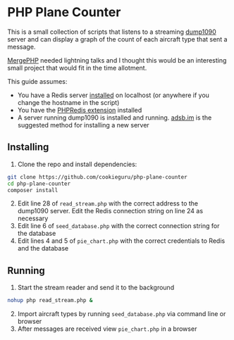 # PHP Plane Counter

This is a small collection of scripts that listens to a streaming 
[dump1090](https://github.com/MalcolmRobb/dump1090) server and can display a
graph of the count of each aircraft type that sent a message.

[MergePHP](https://www.mergephp.com/) needed lightning talks and I thought this
would be an interesting small project that would fit in the time allotment.

This guide assumes:
* You have a Redis server [installed](https://redis.io/docs/latest/operate/oss_and_stack/install/archive/install-redis/)
  on localhost (or anywhere if you change the hostname in the script)
* You have the [PHPRedis extension](https://github.com/phpredis/phpredis)
  installed
* A server running dump1090 is installed and running.
  [adsb.im](https://adsb.im/) is the suggested method for installing a new
  server

## Installing

1. Clone the repo and install dependencies:
```bash
git clone https://github.com/cookieguru/php-plane-counter
cd php-plane-counter
composer install
```
2. Edit line 28 of `read_stream.php` with the correct address to the dump1090
   server.  Edit the Redis connection string on line 24 as necessary
3. Edit line 6 of `seed_database.php` with the correct connection string for the
   database
4. Edit lines 4 and 5 of `pie_chart.php` with the correct credentials to Redis
   and the database

## Running

1. Start the stream reader and send it to the background
```bash
nohup php read_stream.php &
```
2. Import aircraft types by running `seed_database.php` via command line or
   browser
3. After messages are received view `pie_chart.php` in a browser
